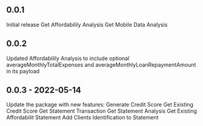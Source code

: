 ## 0.0.1

Initial release
Get Affordabilily Analysis
Get Mobile Data Analysis

## 0.0.2

Updated Affordabilily Analysis to include optional averageMonthlyTotalExpenses and averageMonthlyLoanRepaymentAmount in its payload

## 0.0.3 - 2022-05-14

Update the package with new features:
Generate Credit Score 
Get Existing Credit Score
Get Statement Transaction 
Get Statement Analysis
Get Existing Affordabilit Statement
Add Clients Identification to Statement


